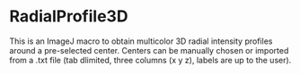 # RadialProfile3D

This is an ImageJ macro to obtain multicolor 3D radial intensity profiles around a pre-selected center.
Centers can be manually chosen or imported from a .txt file (tab dlimited, three columns (x y z), labels are up to the user).
